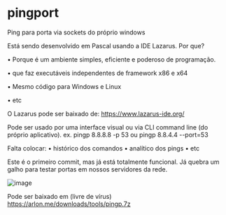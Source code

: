 # pingport
Ping para porta via sockets do próprio windows

Está sendo desenvolvido em Pascal usando a IDE Lazarus.
Por que?

  • Porque é um ambiente simples, eficiente e poderoso de programação.
  
  • que faz executáveis independentes de framework x86 e x64
  
  • Mesmo código para Windows e Linux
  
  • etc
  
  
  
  
O Lazarus pode ser baixado de: https://www.lazarus-ide.org/


Pode ser usado por uma interface visual ou via CLI command line (do próprio aplicativo).
ex. pingp 8.8.8.8 -p 53 ou pingp 8.8.4.4 --port=53

Falta colocar:
• histórico dos comandos
• analítico dos pings
• etc


Este é o primeiro commit, mas já está totalmente funcional.
Já quebra um galho para testar portas em nossos servidores da rede.

![image](https://user-images.githubusercontent.com/11587457/177061361-c817bb58-79ed-47e8-9b0e-4d925f7a914b.png)


Pode ser baixado em (livre de vírus)
https://arlon.me/downloads/tools/pingp.7z

